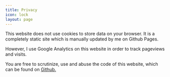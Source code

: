 ```yaml
---
title: Privacy
icon: lock
layout: page
---
```


This website does not use cookies to store data on your browser. It is a completely static site which is manually updated by me on Github Pages.

However, I use Google Analytics on this website in order to track pageviews and visits.

You are free to scrutinize, use and abuse the code of this website, which can be found on [Github.](http://github.com/razetime/razetime.github.io)
